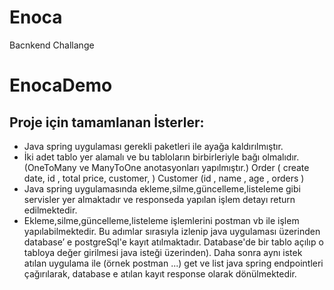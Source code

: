 # Enoca
 Bacnkend Challange

# EnocaDemo
## Proje için tamamlanan İsterler:

- Java spring uygulaması gerekli paketleri ile ayağa kaldırılmıştır.
- İki adet tablo yer alamalı ve bu tabloların birbirleriyle bağı olmalıdır. (OneToMany ve ManyToOne anotasyonları yapılmıştır.) Order ( create date, id , total price,   customer, ) Customer (id , name , age , orders )
- Java spring uygulamasında ekleme,silme,güncelleme,listeleme gibi servisler yer almaktadır ve responseda yapılan işlem detayı return edilmektedir.
- Ekleme,silme,güncelleme,listeleme işlemlerini postman vb ile işlem yapılabilmektedir. Bu adımlar sırasıyla izlenip java uygulaması üzerinden database’ e postgreSql'e kayıt atılmaktadır.
Database'de bir tablo açılıp o tabloya değer girilmesi java isteği üzerinden). Daha sonra aynı istek atılan uygulama ile (örnek postman ...) get ve list java spring endpointleri çağırılarak, database e atılan kayıt response olarak dönülmektedir.

